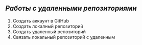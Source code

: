 ## ***Работы с удаленными репозиториями***

1. Создать аккаунт в GitHub
2. Создать локалный репозиторий
3. Создать удаленный репозиторий
4. Связать локальный репозиторий с удаленным